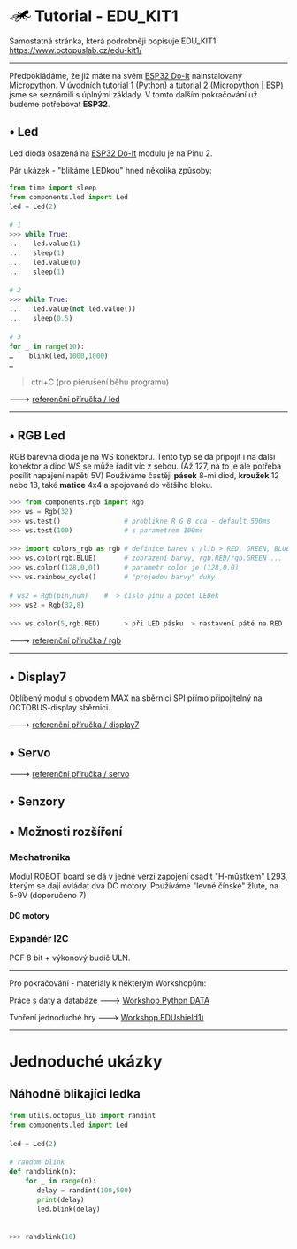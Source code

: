 # ![logo](img/logo_small.png) Tutorial - EDU_KIT1


Samostatná stránka, která podrobněji popisuje EDU_KIT1: https://www.octopuslab.cz/edu-kit1/

---

Předpokládáme, že již máte na svém [ESP32 Do-It](/esp32/#modul-esp32-doit-2x15) nainstalovaný [Micropython](/install). V úvodních [tutorial 1 (Python)](/tutorial1-python) a [tutorial 2 (Micropython | ESP)](/tutorial2-micropython-esp) jsme se seznámili s úplnými základy. V tomto dalším pokračování už budeme potřebovat **ESP32**. 

## • Led

Led dioda osazená na [ESP32 Do-It](/esp32/#modul-esp32-doit-2x15) modulu je na Pinu 2.

Pár ukázek - "blikáme LEDkou" hned několika způsoby:

```python
from time import sleep
from components.led import Led
led = Led(2)

# 1
>>> while True:
...   led.value(1) 
...   sleep(1)
...   led.value(0)
...   sleep(1) 

# 2
>>> while True:
...   led.value(not led.value())
...   sleep(0.5)

# 3
for _ in range(10):
…    blink(led,1000,1000)
…
```
> ctrl+C (pro přerušení běhu programu)


🡒 [referenční příručka / led](/basicdoc/#led)

---

## • RGB Led

RGB barevná dioda je na WS konektoru. Tento typ se dá připojit i na další konektor a diod WS se může řadit víc z sebou. (Až 127, na to je ale potřeba posílit napájení napětí 5V) Používáme častěji **pásek** 8-mi diod, **kroužek** 12 nebo 18, také **matice** 4x4 a spojované do většího bloku.

```python
>>> from components.rgb import Rgb 
>>> ws = Rgb(32)
>>> ws.test()                # problikne R G B cca - default 500ms
>>> ws.test(100)             # s parametrem 100ms

>>> import colors_rgb as rgb # definice barev v /lib > RED, GREEN, BLUE, ORANGE, BLACK (nesvítí)
>>> ws.color(rgb.BLUE)       # zobrazení barvy, rgb.RED/rgb.GREEN ...
>>> ws.color((128,0,0))      # parametr color je (128,0,0) 
>>> ws.rainbow_cycle()       # "projedou barvy" duhy 

# ws2 = Rgb(pin,num)    #  > číslo pinu a počet LEDek
>>> ws2 = Rgb(32,8)

>>> ws.color(5,rgb.RED)      > při LED pásku  > nastavení páté na RED 
```

🡒 [referenční příručka / rgb](/basicdoc/#rgb)

---

## • Display7

Oblíbený modul s obvodem MAX na sběrnici SPI přímo připojitelný na OCTOBUS-display sběrnici.

🡒 [referenční příručka / display7](/basicdoc/#led)

## • Servo

🡒 [referenční příručka / servo](/basicdoc/#servo)

## • Senzory

## • Možnosti rozšíření

### Mechatronika

Modul ROBOT board se dá v jedné verzi zapojení osadit "H-můstkem" L293, kterým se dají ovládat dva DC motory. Používáme "levné čínské" žluté, na 5-9V (doporučeno 7)

#### DC motory

### Expandér I2C
PCF 8 bit + výkonový budič ULN. 

---

Pro pokračování - materiály k některým Workshopům:

Práce s daty a databáze 🡒 [Workshop Python DATA](/ws-python-data)

Tvoření jednoduché hry 🡒 [Workshop EDUshield1)](/ws-edushield1)

---
# Jednoduché ukázky

## Náhodně blikajíci ledka

```python
from utils.octopus_lib import randint
from components.led import Led

led = Led(2)

# random blink
def randblink(n):
    for _ in range(n):
       delay = randint(100,500)
       print(delay)
       led.blink(delay)


>>> randblink(10)
```

